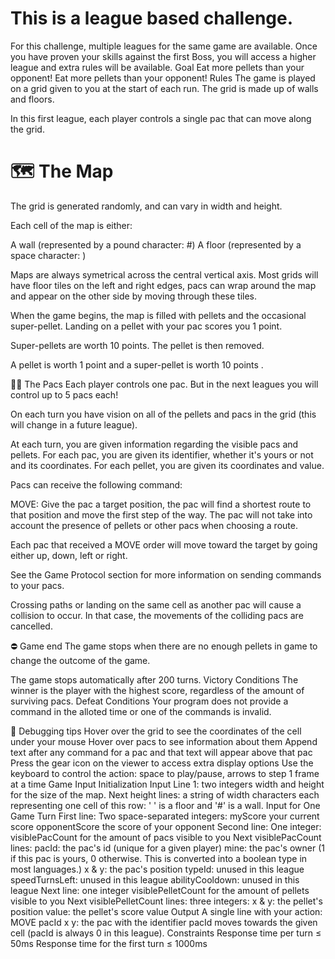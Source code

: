 
 # This is a league based challenge.

For this challenge, multiple leagues for the same game are available. Once you have proven your skills against the first Boss, you will access a higher league and extra rules will be available.
 	Goal
Eat more pellets than your opponent!
Eat more pellets than your opponent!
 	Rules
The game is played on a grid given to you at the start of each run. The grid is made up of walls and floors.

In this first league, each player controls a single pac that can move along the grid.


 # 🗺️ The Map
The grid is generated randomly, and can vary in width and height.


Each cell of the map is either:

A wall (represented by a pound character: #)
A floor (represented by a space character:  )

Maps are always symetrical across the central vertical axis. Most grids will have floor tiles on the left and right edges, pacs can wrap around the map and appear on the other side by moving through these tiles.


When the game begins, the map is filled with pellets and the occasional super-pellet. Landing on a pellet with your pac scores you 1 point.

Super-pellets are worth 10 points. The pellet is then removed.

A pellet is worth 1 point and a super-pellet is worth 10 points .

🔵🔴 The Pacs
Each player controls one pac. But in the next leagues you will control up to 5 pacs each!


On each turn you have vision on all of the pellets and pacs in the grid (this will change in a future league).


At each turn, you are given information regarding the visible pacs and pellets. For each pac, you are given its identifier, whether it's yours or not and its coordinates. For each pellet, you are given its coordinates and value.


Pacs can receive the following command:

MOVE: Give the pac a target position, the pac will find a shortest route to that position and move the first step of the way. The pac will not take into account the presence of pellets or other pacs when choosing a route.

Each pac that received a MOVE order will move toward the target by going either up, down, left or right.

See the Game Protocol section for more information on sending commands to your pacs.


Crossing paths or landing on the same cell as another pac will cause a collision to occur. In that case, the movements of the colliding pacs are cancelled.


⛔ Game end
The game stops when there are no enough pellets in game to change the outcome of the game.

The game stops automatically after 200 turns.
Victory Conditions
The winner is the player with the highest score, regardless of the amount of surviving pacs.
Defeat Conditions
Your program does not provide a command in the alloted time or one of the commands is invalid.

🐞 Debugging tips
Hover over the grid to see the coordinates of the cell under your mouse
Hover over pacs to see information about them
Append text after any command for a pac and that text will appear above that pac
Press the gear icon on the viewer to access extra display options
Use the keyboard to control the action: space to play/pause, arrows to step 1 frame at a time
 	Game Input
Initialization Input
Line 1: two integers width and height for the size of the map.
Next height lines: a string of width characters each representing one cell of this row: ' ' is a floor and '#' is a wall.
Input for One Game Turn
First line: Two space-separated integers:
myScore your current score
opponentScore the score of your opponent
Second line: One integer:
visiblePacCount for the amount of pacs visible to you
Next visiblePacCount lines:
pacId: the pac's id (unique for a given player)
mine: the pac's owner (1 if this pac is yours, 0 otherwise. This is converted into a boolean type in most languages.)
x & y: the pac's position
typeId: unused in this league
speedTurnsLeft: unused in this league
abilityCooldown: unused in this league
Next line: one integer visiblePelletCount for the amount of pellets visible to you
Next visiblePelletCount lines: three integers:
x & y: the pellet's position
value: the pellet's score value
Output
A single line with your action:
MOVE pacId x y: the pac with the identifier pacId moves towards the given cell (pacId is always 0 in this league).
Constraints
Response time per turn ≤ 50ms
Response time for the first turn ≤ 1000ms
